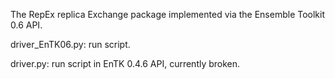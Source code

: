 The RepEx replica Exchange package implemented via the Ensemble Toolkit 0.6 API.


driver_EnTK06.py: run script.



driver.py: run script in EnTK 0.4.6 API, currently broken.
